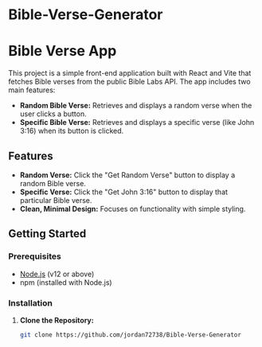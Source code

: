 # Bible-Verse-Generator
# Bible Verse App

This project is a simple front-end application built with React and Vite that fetches Bible verses from the public Bible Labs API. The app includes two main features:
- **Random Bible Verse:** Retrieves and displays a random verse when the user clicks a button.
- **Specific Bible Verse:** Retrieves and displays a specific verse (like John 3:16) when its button is clicked.

## Features

- **Random Verse:** Click the "Get Random Verse" button to display a random Bible verse.
- **Specific Verse:** Click the "Get John 3:16" button to display that particular Bible verse.
- **Clean, Minimal Design:** Focuses on functionality with simple styling.

## Getting Started

### Prerequisites

- [Node.js](https://nodejs.org/) (v12 or above)
- npm (installed with Node.js)

### Installation

1. **Clone the Repository:**

   ```bash
   git clone https://github.com/jordan72738/Bible-Verse-Generator
